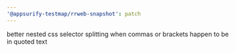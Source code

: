 ```yaml
---
'@appsurify-testmap/rrweb-snapshot': patch
---
```


better nested css selector splitting when commas or brackets happen to be in quoted text
